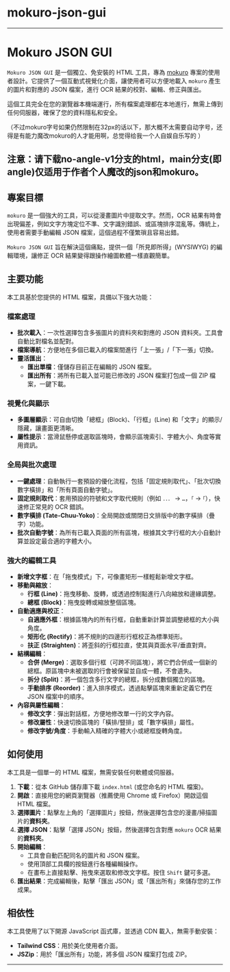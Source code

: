 # mokuro-json-gui
-----

# Mokuro JSON GUI

`Mokuro JSON GUI` 是一個獨立、免安裝的 HTML 工具，專為 [mokuro](https://github.com/kha-white/mokuro) 專案的使用者設計。它提供了一個互動式視覺化介面，讓使用者可以方便地載入 `mokuro` 產生的圖片和對應的 JSON 檔案，進行 OCR 結果的校對、編輯、修正與匯出。

這個工具完全在您的瀏覽器本機端運行，所有檔案處理都在本地進行，無需上傳到任何伺服器，確保了您的資料隱私和安全。

（不过mokuro字号如果仍然限制在32px的话以下，那大概不太需要自动字号，还得是有能力魔改mokuro的人才能用啊，总觉得给我一个人自娱自乐写的 ）
  
## 注意：请下载no-angle-v1分支的html，main分支(即angle)仅适用于作者个人魔改的json和mokuro。

## 專案目標

`mokuro` 是一個強大的工具，可以從漫畫圖片中提取文字。然而，OCR 結果有時會出現偏差，例如文字方塊定位不準、文字識別錯誤、或區塊排序混亂等。傳統上，使用者需要手動編輯 JSON 檔案，這個過程不僅繁瑣且容易出錯。

`Mokuro JSON GUI` 旨在解決這個痛點，提供一個「所見即所得」(WYSIWYG) 的編輯環境，讓修正 OCR 結果變得跟操作繪圖軟體一樣直觀簡單。

## 主要功能

本工具基於您提供的 HTML 檔案，具備以下強大功能：

### 檔案處理

  * **批次載入**：一次性選擇包含多張圖片的資料夾和對應的 JSON 資料夾。工具會自動比對檔名並配對。
  * **檔案導航**：方便地在多個已載入的檔案間進行「上一張」/「下一張」切換。
  * **靈活匯出**：
      * **匯出單檔**：僅儲存目前正在編輯的 JSON 檔案。
      * **匯出所有**：將所有已載入並可能已修改的 JSON 檔案打包成一個 ZIP 檔案，一鍵下載。

### 視覺化與顯示

  * **多圖層顯示**：可自由切換「總框」(Block)、「行框」(Line) 和「文字」的顯示/隱藏，讓畫面更清晰。
  * **屬性提示**：當滑鼠懸停或選取區塊時，會顯示區塊索引、字體大小、角度等實用資訊。

### 全局與批次處理

  * **一鍵處理**：自動執行一套預設的優化流程，包括「固定規則取代」、「批次切換數字橫排」和「所有頁面自動字號」。
  * **固定規則取代**：套用預設的符號和文字取代規則（例如 `．．．` -\> `…`，`「` -\> `｢`），快速修正常見的 OCR 錯誤。
  * **數字橫排 (Tate-Chuu-Yoko)**：全局開啟或關閉日文排版中的數字橫排（疊字）功能。
  * **批次自動字號**：為所有已載入頁面的所有區塊，根據其文字行框的大小自動計算並設定最合適的字體大小。

### 強大的編輯工具

  * **新增文字框**：在「拖曳模式」下，可像畫矩形一樣輕鬆新增文字框。
  * **移動與縮放**：
      * **行框 (Line)**：拖曳移動、旋轉，或透過控制點進行八向縮放和邊緣調整。
      * **總框 (Block)**：拖曳旋轉或縮放整個區塊。
  * **自動適應與校正**：
      * **自適應外框**：根據區塊內的所有行框，自動重新計算並調整總框的大小與角度。
      * **矩形化 (Rectify)**：將不規則的四邊形行框校正為標準矩形。
      * **扶正 (Straighten)**：將歪斜的行框拉直，使其與頁面水平/垂直對齊。
  * **結構編輯**：
      * **合併 (Merge)**：選取多個行框（可跨不同區塊），將它們合併成一個新的總框。原區塊中未被選取的行會被保留並自成一體，不會遺失。
      * **拆分 (Split)**：將一個包含多行文字的總框，拆分成數個獨立的區塊。
      * **手動排序 (Reorder)**：進入排序模式，透過點擊區塊來重新定義它們在 JSON 檔案中的順序。
  * **內容與屬性編輯**：
      * **修改文字**：彈出對話框，方便地修改單一行的文字內容。
      * **修改屬性**：快速切換區塊的「橫排/豎排」或「數字橫排」屬性。
      * **修改字號/角度**：手動輸入精確的字體大小或總框旋轉角度。

## 如何使用

本工具是一個單一的 HTML 檔案，無需安裝任何軟體或伺服器。

1.  **下載**：從本 GitHub 儲存庫下載 `index.html` (或您命名的 HTML 檔案)。
2.  **開啟**：直接用您的網頁瀏覽器（推薦使用 Chrome 或 Firefox）開啟這個 HTML 檔案。
3.  **選擇圖片**：點擊左上角的「選擇圖片」按鈕，然後選擇包含您的漫畫/掃描圖片的**資料夾**。
4.  **選擇 JSON**：點擊「選擇 JSON」按鈕，然後選擇包含對應 `mokuro` OCR 結果的**資料夾**。
5.  **開始編輯**：
      * 工具會自動匹配同名的圖片和 JSON 檔案。
      * 使用頂部工具欄的按鈕進行各種編輯操作。
      * 在畫布上直接點擊、拖曳來選取和修改文字框。按住 `Shift` 鍵可多選。
6.  **匯出結果**：完成編輯後，點擊「匯出 JSON」或「匯出所有」來儲存您的工作成果。

## 相依性

本工具使用了以下開源 JavaScript 函式庫，並透過 CDN 載入，無需手動安裝：

  * **Tailwind CSS**：用於美化使用者介面。
  * **JSZip**：用於「匯出所有」功能，將多個 JSON 檔案打包成 ZIP。

-----
